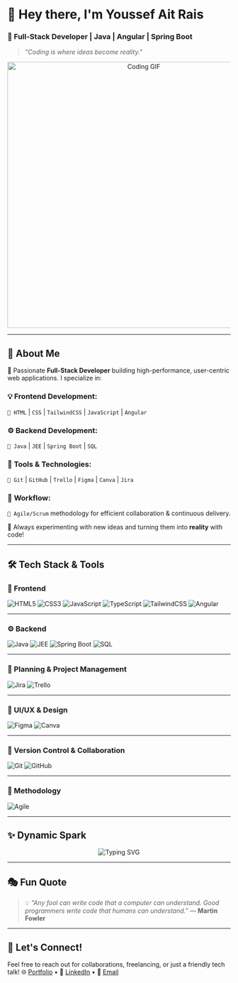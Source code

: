 # 👋 Hey there, I'm **Youssef Ait Rais**

### 🚀 Full-Stack Developer | Java | Angular | Spring Boot

> *"Coding is where ideas become reality."*

<p align="center">
  <img src="https://media.giphy.com/media/qgQUggAC3Pfv687qPC/giphy.gif" width="600" alt="Coding GIF">
</p>

---

## 🚀 About Me

🎯 Passionate **Full-Stack Developer** building high-performance, user-centric web applications. I specialize in:

### 💡 **Frontend Development:**

`🔹 HTML` | `CSS` | `TailwindCSS` | `JavaScript` | `Angular`

### ⚙️ **Backend Development:**

`🔹 Java` | `JEE` | `Spring Boot` | `SQL`

### 🔧 **Tools & Technologies:**

`🔹 Git` | `GitHub` | `Trello` | `Figma` | `Canva` | `Jira`

### 📌 **Workflow:**

`🔹 Agile/Scrum` methodology for efficient collaboration & continuous delivery.

🎨 Always experimenting with new ideas and turning them into **reality** with code!

---

## 🛠️ Tech Stack & Tools

### 🚀 Frontend

![HTML5](https://img.shields.io/badge/-HTML5-E34F26?style=for-the-badge\&logo=html5\&logoColor=white)
![CSS3](https://img.shields.io/badge/-CSS3-1572B6?style=for-the-badge\&logo=css3\&logoColor=white)
![JavaScript](https://img.shields.io/badge/-JavaScript-F7DF1E?style=for-the-badge\&logo=javascript\&logoColor=black)
![TypeScript](https://img.shields.io/badge/-TypeScript-3178C6?style=for-the-badge\&logo=typescript\&logoColor=white)
![TailwindCSS](https://img.shields.io/badge/-TailwindCSS-38B2AC?style=for-the-badge\&logo=tailwind-css\&logoColor=white)
![Angular](https://img.shields.io/badge/-Angular-DD0031?style=for-the-badge\&logo=angular\&logoColor=white)

---

### ⚙️ Backend

![Java](https://img.shields.io/badge/-Java-007396?style=for-the-badge\&logo=java\&logoColor=white)
![JEE](https://img.shields.io/badge/-JavaEE-007396?style=for-the-badge\&logo=java\&logoColor=white)
![Spring Boot](https://img.shields.io/badge/-SpringBoot-6DB33F?style=for-the-badge\&logo=spring\&logoColor=white)
![SQL](https://img.shields.io/badge/-SQL-4479A1?style=for-the-badge\&logo=mysql\&logoColor=white)

---

### 🧠 Planning & Project Management

![Jira](https://img.shields.io/badge/-Jira-0052CC?style=for-the-badge\&logo=jira\&logoColor=white)
![Trello](https://img.shields.io/badge/-Trello-0052CC?style=for-the-badge\&logo=trello\&logoColor=white)

---

### 🎨 UI/UX & Design

![Figma](https://img.shields.io/badge/-Figma-F24E1E?style=for-the-badge\&logo=figma\&logoColor=white)
![Canva](https://img.shields.io/badge/-Canva-00C4CC?style=for-the-badge\&logo=canva\&logoColor=white)

---

### 🚀 Version Control & Collaboration

![Git](https://img.shields.io/badge/-Git-F05032?style=for-the-badge\&logo=git\&logoColor=white)
![GitHub](https://img.shields.io/badge/-GitHub-181717?style=for-the-badge\&logo=github\&logoColor=white)

---

### 📅 Methodology

![Agile](https://img.shields.io/badge/-Agile/Scrum-44DD88?style=for-the-badge\&logo=agile\&logoColor=white)

---

## ✨ Dynamic Spark

<p align="center">
  <img src="https://readme-typing-svg.herokuapp.com?font=Fira+Code&duration=3000&pause=1000&color=00F7FF&width=435&lines=Clean+Code+Evangelist;Pixel+Perfect+Frontend;Enterprise+Grade+Backend;Always+Learning+%26+Building..." alt="Typing SVG" />
</p>

---

## 🎭 Fun Quote

> 💡 *"Any fool can write code that a computer can understand.
> Good programmers write code that humans can understand."* — **Martin Fowler**

---

## 🧩 Let's Connect!

Feel free to reach out for collaborations, freelancing, or just a friendly tech talk!
🌐 [Portfolio](#) • 💼 [LinkedIn](#) • 📨 [Email](#)

